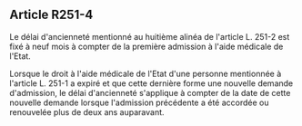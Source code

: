 ## Article R251-4

Le délai d'ancienneté mentionné au huitième alinéa de l'article L. 251-2 est fixé à neuf mois à compter de la
première admission à l'aide médicale de l'Etat.

Lorsque le droit à l'aide médicale de l'Etat d'une personne mentionnée à l'article L. 251-1 a expiré et que
cette dernière forme une nouvelle demande d'admission, le délai d'ancienneté s'applique à compter de la date
de cette nouvelle demande lorsque l'admission précédente a été accordée ou renouvelée plus de deux ans
auparavant.

